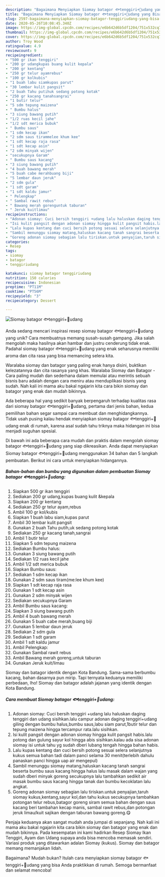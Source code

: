 ```yaml
---
description: "Bagaimana Menyiapkan Siomay batagor 🐟tenggiri+🦐udang yang Bisa Manjain Lidah"
title: "Bagaimana Menyiapkan Siomay batagor 🐟tenggiri+🦐udang yang Bisa Manjain Lidah"
slug: 2597-bagaimana-menyiapkan-siomay-batagor-tenggiriudang-yang-bisa-manjain-lidah
date: 2020-05-26T10:08:45.340Z
image: https://img-global.cpcdn.com/recipes/e6b642d6b5df1204/751x532cq70/siomay-batagor-🐟tenggiri🦐udang-foto-resep-utama.jpg
thumbnail: https://img-global.cpcdn.com/recipes/e6b642d6b5df1204/751x532cq70/siomay-batagor-🐟tenggiri🦐udang-foto-resep-utama.jpg
cover: https://img-global.cpcdn.com/recipes/e6b642d6b5df1204/751x532cq70/siomay-batagor-🐟tenggiri🦐udang-foto-resep-utama.jpg
author: Troy Wood
ratingvalue: 4.9
reviewcount: 9
recipeingredient:
- "500 gr ikan tenggiri"
- "200 gr udangkupas buang kulit kepala"
- "200 gr kentang"
- "250 gr telur ayamrebus"
- "100 gr kolkubis"
- "1 buah labu siamkupas parut"
- "30 lembar kulit pangsit"
- "2 buah Tahu putihuk sedang potong kotak"
- "250 gr kacang tanahsangrai"
- "1 butir telur"
- "5 sdm tepung maizena"
- " Bumbu halus"
- "3 siung bawang putih"
- "1/2 ruas kecil jahe"
- "1/2 sdt merica bubuk"
- " Bumbu saus"
- "1 sdm kecap ikan"
- "2 sdm saus tirammelee khum kee"
- "1 sdt kecap raja rasa"
- "1 sdt kecap asin"
- "2 sdm minyak wijen"
- "secukupnya Garam"
- " Bumbu saus kacang"
- "3 siung bawang putih"
- "4 buah bawang merah"
- "5 buah cabe merahbuang biji"
- "5 lembar daun jeruk"
- "2 sdm gula"
- "1 sdt garam"
- "1 sdt kaldu jamur"
- " Pelengkap"
- " Sambal rawit rebus"
- " Bawang merah gorenguntuk taburan"
- " Jeruk kuitlimau"
recipeinstructions:
- "Adonan siomay: Cuci bersih tenggiri +udang lalu haluskan daging tenggiri dan udang sisihkan.lalu campur adonan daging tenggiri+udang giling dengan bumbu halus,bumbu saus,labu siam parut,1butir telur dan tepung maizena hingga tercampur rata.lalu sisihkan."
- "Isi kulit pangsit dengan adonan siomay hingga kulit pangsit habis.lalu potong dan gulung sayur kol hingga abis sisihkan.kalau ada sisa adonan siomay isi untuk tahu yg sudah dberi lubang tengah hingga bahan habis."
- "Lalu kupas kentang dan cuci bersih potong sesuai selera selanjutnya kukus semua bahan tadi dalam panci selama 30 menit(terlebih dahulu panaskan panci hingga uap air mengepul)"
- "Sambil menunggu siomay matang,haluskan kacang tanah sangrai beserta bumbu saus kacang hingga halus lalu masak dalam wajan yang sudah dberi minyak goreng secukupnya lalu tambahkan sedikit air masak bumbu saus kacang hingga tanak dan bumbu kecoklatan lalu angkat."
- "Goreng adonan siomay sebagian lalu tiriskan.untuk penyajian,taruh siomay kukus,kentang,sayur kol,dan tahu kukus secukupnya tambahkan potongan telur rebus,batagor goreng siram semua bahan dengan saus kacang beri tambahan kecap manis, sambal rawit rebus,dan potongan jeruk limau/kuit sajikan dengan taburan bawang goreng.😋"
categories:
- Resep
tags:
- siomay
- batagor
- tenggiriudang

katakunci: siomay batagor tenggiriudang 
nutrition: 150 calories
recipecuisine: Indonesian
preptime: "PT11M"
cooktime: "PT56M"
recipeyield: "3"
recipecategory: Dessert

---
```



![Siomay batagor 🐟tenggiri+🦐udang](https://img-global.cpcdn.com/recipes/e6b642d6b5df1204/751x532cq70/siomay-batagor-🐟tenggiri🦐udang-foto-resep-utama.jpg)

Anda sedang mencari inspirasi resep siomay batagor 🐟tenggiri+🦐udang yang unik? Cara membuatnya memang susah-susah gampang. Jika salah mengolah maka hasilnya akan hambar dan justru cenderung tidak enak. Padahal siomay batagor 🐟tenggiri+🦐udang yang enak seharusnya memiliki aroma dan cita rasa yang bisa memancing selera kita.

Waralaba siomay dan batagor yang paling enak hanya disini, buktikan kelezatannya dan cita rasanya yang khas. Waralaba Siomay dan Batagor - Cara paling mudah dan sederhana dalam memulai atau merintis sebuah bisnis baru adalah dengan cara meniru atau menduplikasi bisnis yang sudah. Nah kali ini mama aku bakal ngajarin kita cara bikin siomay dan batagor yang enak dan mudah bikinnya.

Ada beberapa hal yang sedikit banyak berpengaruh terhadap kualitas rasa dari siomay batagor 🐟tenggiri+🦐udang, pertama dari jenis bahan, kedua pemilihan bahan segar sampai cara membuat dan menghidangkannya. Tidak usah pusing kalau hendak menyiapkan siomay batagor 🐟tenggiri+🦐udang enak di rumah, karena asal sudah tahu triknya maka hidangan ini bisa menjadi suguhan spesial.


Di bawah ini ada beberapa cara mudah dan praktis dalam mengolah siomay batagor 🐟tenggiri+🦐udang yang siap dikreasikan. Anda dapat menyiapkan Siomay batagor 🐟tenggiri+🦐udang menggunakan 34 bahan dan 5 langkah pembuatan. Berikut ini cara untuk menyiapkan hidangannya.

<!--inarticleads1-->

##### Bahan-bahan dan bumbu yang digunakan dalam pembuatan Siomay batagor 🐟tenggiri+🦐udang:

1. Siapkan 500 gr ikan tenggiri
1. Sediakan 200 gr udang,kupas buang kulit &amp;kepala
1. Siapkan 200 gr kentang
1. Sediakan 250 gr telur ayam,rebus
1. Ambil 100 gr kol/kubis
1. Siapkan 1 buah labu siam,kupas parut
1. Ambil 30 lembar kulit pangsit
1. Gunakan 2 buah Tahu putih,uk sedang potong kotak
1. Sediakan 250 gr kacang tanah,sangrai
1. Ambil 1 butir telur
1. Siapkan 5 sdm tepung maizena
1. Sediakan  Bumbu halus:
1. Gunakan 3 siung bawang putih
1. Sediakan 1/2 ruas kecil jahe
1. Ambil 1/2 sdt merica bubuk
1. Siapkan  Bumbu saus:
1. Sediakan 1 sdm kecap ikan
1. Gunakan 2 sdm saus tiram(me:lee khum kee)
1. Siapkan 1 sdt kecap raja rasa
1. Gunakan 1 sdt kecap asin
1. Gunakan 2 sdm minyak wijen
1. Sediakan secukupnya Garam
1. Ambil  Bumbu saus kacang:
1. Siapkan 3 siung bawang putih
1. Ambil 4 buah bawang merah
1. Gunakan 5 buah cabe merah,buang biji
1. Gunakan 5 lembar daun jeruk
1. Sediakan 2 sdm gula
1. Sediakan 1 sdt garam
1. Ambil 1 sdt kaldu jamur
1. Ambil  Pelengkap:
1. Gunakan  Sambal rawit rebus
1. Ambil  Bawang merah goreng,untuk taburan
1. Gunakan  Jeruk kuit/limau


Siomay dan batagor identik dengan Kota Bandung. Sama-sama berbumbu kacang, bahan dasarnya pun mirip. Tapi ternyata keduanya memiliki perbedaan, lho! Siomay dan batagor adalah jajanan yang identik dengan Kota Bandung. 

<!--inarticleads2-->

##### Cara membuat Siomay batagor 🐟tenggiri+🦐udang:

1. Adonan siomay: Cuci bersih tenggiri +udang lalu haluskan daging tenggiri dan udang sisihkan.lalu campur adonan daging tenggiri+udang giling dengan bumbu halus,bumbu saus,labu siam parut,1butir telur dan tepung maizena hingga tercampur rata.lalu sisihkan.
1. Isi kulit pangsit dengan adonan siomay hingga kulit pangsit habis.lalu potong dan gulung sayur kol hingga abis sisihkan.kalau ada sisa adonan siomay isi untuk tahu yg sudah dberi lubang tengah hingga bahan habis.
1. Lalu kupas kentang dan cuci bersih potong sesuai selera selanjutnya kukus semua bahan tadi dalam panci selama 30 menit(terlebih dahulu panaskan panci hingga uap air mengepul)
1. Sambil menunggu siomay matang,haluskan kacang tanah sangrai beserta bumbu saus kacang hingga halus lalu masak dalam wajan yang sudah dberi minyak goreng secukupnya lalu tambahkan sedikit air masak bumbu saus kacang hingga tanak dan bumbu kecoklatan lalu angkat.
1. Goreng adonan siomay sebagian lalu tiriskan.untuk penyajian,taruh siomay kukus,kentang,sayur kol,dan tahu kukus secukupnya tambahkan potongan telur rebus,batagor goreng siram semua bahan dengan saus kacang beri tambahan kecap manis, sambal rawit rebus,dan potongan jeruk limau/kuit sajikan dengan taburan bawang goreng.😋


Penjaja keduanya akan sangat mudah anda jumpai di sepanjang. Nah kali ini mama aku bakal ngajarin kita cara bikin siomay dan batagor yang enak dan mudah bikinnya. Pada kesempatan ini kami hadirkan Resep Siomay Ikan Tenggiri, Ayam dan Udang supaya anda bisa mencoba memasak sendiri. Variasi produk yang ditawarkan adalan Siomay (kukus). Siomay dan batagor memang memanjakan lidah. 

Bagaimana? Mudah bukan? Itulah cara menyiapkan siomay batagor 🐟tenggiri+🦐udang yang bisa Anda praktikkan di rumah. Semoga bermanfaat dan selamat mencoba!
